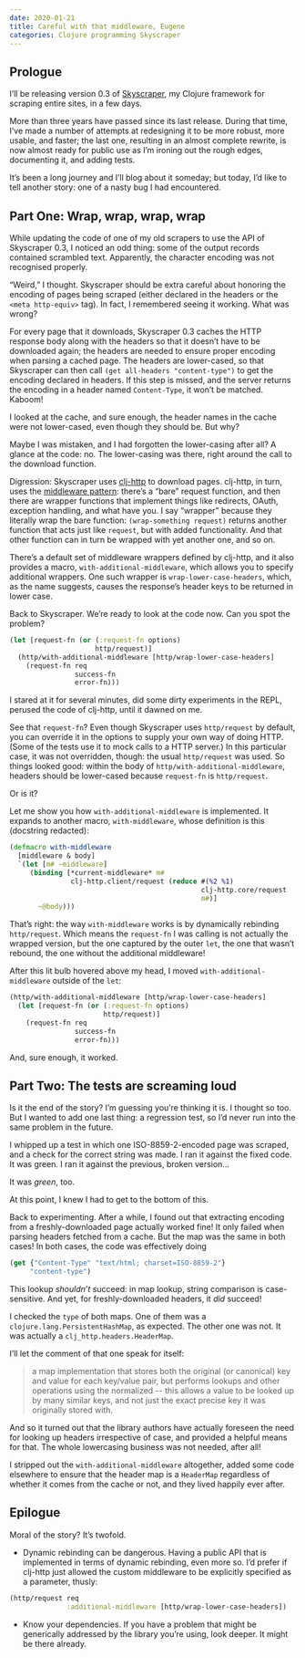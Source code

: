 ```yaml
---
date: 2020-01-21
title: Careful with that middleware, Eugene
categories: Clojure programming Skyscraper
---
```


## Prologue

I’ll be releasing version 0.3 of [Skyscraper][1], my Clojure framework for scraping entire sites, in a few days.

More than three years have passed since its last release. During that time, I’ve made a number of attempts at redesigning it to be more robust, more usable, and faster; the last one, resulting in an almost complete rewrite, is now almost ready for public use as I’m ironing out the rough edges, documenting it, and adding tests.

It’s been a long journey and I’ll blog about it someday; but today, I’d like to tell another story: one of a nasty bug I had encountered.

## Part One: Wrap, wrap, wrap, wrap

While updating the code of one of my old scrapers to use the API of Skyscraper 0.3, I noticed an odd thing: some of the output records contained scrambled text. Apparently, the character encoding was not recognised properly.

“Weird,” I thought. Skyscraper should be extra careful about honoring the encoding of pages being scraped (either declared in the headers or the `<meta http-equiv>` tag). In fact, I remembered seeing it working. What was wrong?

For every page that it downloads, Skyscraper 0.3 caches the HTTP response body along with the headers so that it doesn’t have to be downloaded again; the headers are needed to ensure proper encoding when parsing a cached page. The headers are lower-cased, so that Skyscraper can then call `(get all-headers "content-type")` to get the encoding declared in headers. If this step is missed, and the server returns the encoding in a header named `Content-Type`, it won’t be matched. Kaboom!

I looked at the cache, and sure enough, the header names in the cache were not lower-cased, even though they should be. But why?

Maybe I was mistaken, and I had forgotten the lower-casing after all? A glance at the code: no. The lower-casing was there, right around the call to the download function.

Digression: Skyscraper uses [clj-http][2] to download pages. clj-http, in turn, uses the [middleware pattern][3]: there’s a “bare” request function, and then there are wrapper functions that implement things like redirects, OAuth, exception handling, and what have you. I say “wrapper” because they literally wrap the bare function: `(wrap-something request)` returns another function that acts just like `request`, but with added functionality. And that other function can in turn be wrapped with yet another one, and so on.

There’s a default set of middleware wrappers defined by clj-http, and it also provides a macro,
`with-additional-middleware`, which allows you to specify additional wrappers. One such wrapper is
`wrap-lower-case-headers`, which, as the name suggests, causes the response’s header keys to
be returned in lower case.

Back to Skyscraper. We’re ready to look at the code now. Can you spot the problem?

```clojure
(let [request-fn (or (:request-fn options)
                     http/request)]
  (http/with-additional-middleware [http/wrap-lower-case-headers]
    (request-fn req
                success-fn
                error-fn)))
```

I stared at it for several minutes, did some dirty experiments in the REPL, perused the code of clj-http, until it dawned on me.

See that `request-fn`? Even though Skyscraper uses `http/request` by default, you can override it in the options to supply your own way of doing HTTP. (Some of the tests use it to mock calls to a HTTP server.) In this particular case, it was not overridden, though: the usual `http/request` was used. So things looked good: within the body of `http/with-additional-middleware`, headers should be lower-cased because `request-fn` is `http/request`.

Or is it?

Let me show you how `with-additional-middleware` is implemented. It expands to another macro, `with-middleware`, whose definition is this (docstring redacted):

```clojure
(defmacro with-middleware
  [middleware & body]
  `(let [m# ~middleware]
     (binding [*current-middleware* m#
               clj-http.client/request (reduce #(%2 %1)
                                               clj-http.core/request
                                               m#)]
       ~@body)))
```

That’s right: the way `with-middleware` works is by dynamically rebinding `http/request`. Which means the `request-fn` I was calling is not actually the wrapped version, but the one captured by
the outer `let`, the one that wasn’t rebound, the one without the additional middleware!

After this lit bulb hovered above my head, I moved `with-additional-middleware` outside of the `let`:

```clojure
(http/with-additional-middleware [http/wrap-lower-case-headers]
  (let [request-fn (or (:request-fn options)
                       http/request)]
    (request-fn req
                success-fn
                error-fn)))
```

And, sure enough, it worked.

## Part Two: The tests are screaming loud

Is it the end of the story? I’m guessing you’re thinking it is. I thought so too. But I wanted to add one last thing: a regression test, so I’d never run into the same problem in the future.

I whipped up a test in which one ISO-8859-2-encoded page was scraped, and a check for the correct string was made. I ran it against the fixed code. It was green. I ran it against the previous, broken version…

It was _green_, too.

At this point, I knew I had to get to the bottom of this.

Back to experimenting. After a while, I found out that extracting encoding from a freshly-downloaded page actually worked fine! It only failed when parsing headers fetched from a cache. But the map was the same in both cases! In both cases, the code was effectively doing

```clojure
(get {"Content-Type" "text/html; charset=ISO-8859-2"}
     "content-type")
```

This lookup _shouldn’t_ succeed: in map lookup, string comparison is case-sensitive. And yet, for freshly-downloaded headers, it _did_ succeed!

I checked the `type` of both maps. One of them was a `clojure.lang.PersistentHashMap`, as expected. The other one was not. It was actually a `clj_http.headers.HeaderMap`.

I’ll let the comment of that one speak for itself:

> a map implementation that stores both the original (or canonical)
> key and value for each key/value pair, but performs lookups and
> other operations using the normalized -- this allows a value to be
> looked up by many similar keys, and not just the exact precise key
> it was originally stored with.

And so it turned out that the library authors have actually foreseen the need for looking up headers irrespective of case, and provided a helpful means for that. The whole lowercasing business was not needed, after all!

I stripped out the `with-additional-middleware` altogether, added some code elsewhere to ensure that the header map is a `HeaderMap` regardless of whether it comes from the cache or not, and they lived happily ever after.

## Epilogue

Moral of the story? It’s twofold.

 - Dynamic rebinding can be dangerous. Having a public API that is implemented in terms of dynamic rebinding, even more so. I’d prefer if clj-http just allowed the custom middleware to be explicitly specified as a parameter, thusly:
```clojure
(http/request req
              :additional-middleware [http/wrap-lower-case-headers])
```


 - Know your dependencies. If you have a problem that might be generically addressed by the library you’re using, look deeper. It might be there already.

 [1]: https://github.com/nathell/skyscraper
 [2]: https://github.com/dakrone/clj-http
 [3]: http://clojure-doc.org/articles/cookbooks/middleware.html
